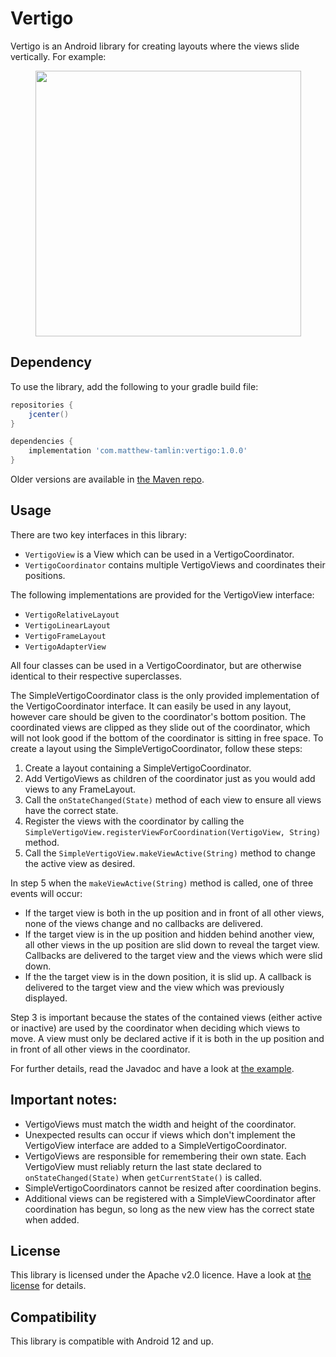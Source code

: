 # Vertigo
Vertigo is an Android library for creating layouts where the views slide vertically. For example:

<div style="text-align:center"><img src="https://raw.githubusercontent.com/MatthewTamlin/Vertigo/master/artwork/example.gif" width="425"/></div>

## Dependency
To use the library, add the following to your gradle build file:
```groovy
repositories {
	jcenter()
}

dependencies {
	implementation 'com.matthew-tamlin:vertigo:1.0.0'
}
```

Older versions are available in [the Maven repo](https://bintray.com/matthewtamlin/maven/Vertigo).

## Usage 
There are two key interfaces in this library:
- `VertigoView` is a View which can be used in a VertigoCoordinator.
- `VertigoCoordinator` contains multiple VertigoViews and coordinates their positions.

The following implementations are provided for the VertigoView interface:
- `VertigoRelativeLayout` 
- `VertigoLinearLayout`
- `VertigoFrameLayout`
- `VertigoAdapterView`

All four classes can be used in a VertigoCoordinator, but are otherwise identical to their respective superclasses.

The SimpleVertigoCoordinator class is the only provided implementation of the VertigoCoordinator interface. It can easily be used in any layout, however care should be given to the coordinator's bottom position. The coordinated views are clipped as they slide out of the coordinator, which will not look good if the bottom of the coordinator is sitting in free space. To create a layout using the SimpleVertigoCoordinator, follow these steps:
  1. Create a layout containing a SimpleVertigoCoordinator.  
  2. Add VertigoViews as children of the coordinator just as you would add views to any FrameLayout.
  3. Call the `onStateChanged(State)` method of each view to ensure all views have the correct state.
  4. Register the views with the coordinator by calling the `SimpleVertigoView.registerViewForCoordination(VertigoView, String)` method.
  5. Call the `SimpleVertigoView.makeViewActive(String)` method to change the active view as desired.
  
In step 5 when the `makeViewActive(String)` method is called, one of three events will occur:
- If the target view is both in the up position and in front of all other views, none of the views change and no callbacks are delivered.
- If the target view is in the up position and hidden behind another view, all other views in the up position are slid down to reveal the target view. Callbacks are delivered to the target view and the views which were slid down.
- If the the target view is in the down position, it is slid up. A callback is delivered to the target view and the view which was previously displayed.

Step 3 is important because the states of the contained views (either active or inactive) are used by the coordinator when deciding which views to move. A view must only be declared active if it is both in the up position and in front of all other views in the coordinator.

For further details, read the Javadoc and have a look at [the example](example/src/main/java/com/matthewtamlin/vertigo/example).

## Important notes:
- VertigoViews must match the width and height of the coordinator.
- Unexpected results can occur if views which don't implement the VertigoView interface are added to a SimpleVertigoCoordinator.
- VertigoViews are responsible for remembering their own state. Each VertigoView must reliably return the last state declared to `onStateChanged(State)` when `getCurrentState()` is called.
- SimpleVertigoCoordinators cannot be resized after coordination begins.
- Additional views can be registered with a SimpleViewCoordinator after coordination has begun, so long as the new view has the correct state when added.

## License
This library is licensed under the Apache v2.0 licence. Have a look at [the license](LICENSE) for details.

## Compatibility
This library is compatible with Android 12 and up.